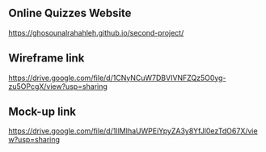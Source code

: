 
## Online Quizzes Website
https://ghosounalrahahleh.github.io/second-project/

## Wireframe link
https://drive.google.com/file/d/1CNyNCuW7DBVIVNFZQz5O0yg-zu5OPcgX/view?usp=sharing

## Mock-up link
https://drive.google.com/file/d/1IlMIhaUWPEiYpyZA3y8YfJl0ezTdO67X/view?usp=sharing
